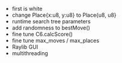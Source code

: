 * first is white
* change Place{x:u8, y:u8} to Place{u8, u8}
* runtime search tree parameters
* add randomness to bestMove()
* fine tune C6.calcScore()
* fine tune max_moves / max_places
* Raylib GUI
* multithreading